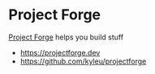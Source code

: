 <!-- $PF_IGNORE$ -->
# Project Forge

[Project Forge](https://projectforge.dev) helps you build stuff

- https://projectforge.dev
- https://github.com/kyleu/projectforge
